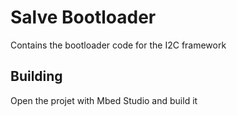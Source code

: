 # Salve Bootloader

Contains the bootloader code for the I2C framework

## Building

Open the projet with Mbed Studio and build it
